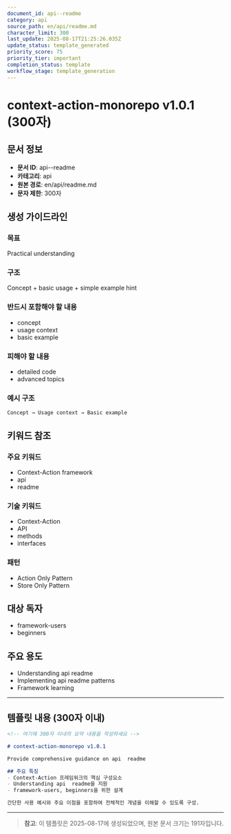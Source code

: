 ```yaml
---
document_id: api--readme
category: api
source_path: en/api/readme.md
character_limit: 300
last_update: 2025-08-17T21:25:26.035Z
update_status: template_generated
priority_score: 75
priority_tier: important
completion_status: template
workflow_stage: template_generation
---
```


# context-action-monorepo v1.0.1 (300자)

## 문서 정보
- **문서 ID**: api--readme
- **카테고리**: api
- **원본 경로**: en/api/readme.md
- **문자 제한**: 300자

## 생성 가이드라인

### 목표
Practical understanding

### 구조
Concept + basic usage + simple example hint

### 반드시 포함해야 할 내용
- concept
- usage context
- basic example

### 피해야 할 내용  
- detailed code
- advanced topics

### 예시 구조
```
Concept → Usage context → Basic example
```

## 키워드 참조

### 주요 키워드
- Context-Action framework
- api
- readme

### 기술 키워드
- Context-Action
- API
- methods
- interfaces

### 패턴
- Action Only Pattern
- Store Only Pattern

## 대상 독자
- framework-users
- beginners

## 주요 용도
- Understanding api  readme
- Implementing api  readme patterns
- Framework learning

---

## 템플릿 내용 (300자 이내)

```markdown
<!-- 여기에 300자 이내의 요약 내용을 작성하세요 -->

# context-action-monorepo v1.0.1

Provide comprehensive guidance on api  readme

## 주요 특징
- Context-Action 프레임워크의 핵심 구성요소
- Understanding api  readme을 지원
- framework-users, beginners을 위한 설계

간단한 사용 예시와 주요 이점을 포함하여 전체적인 개념을 이해할 수 있도록 구성.
```

---

> **참고**: 이 템플릿은 2025-08-17에 생성되었으며, 
> 원본 문서 크기는 191자입니다.

